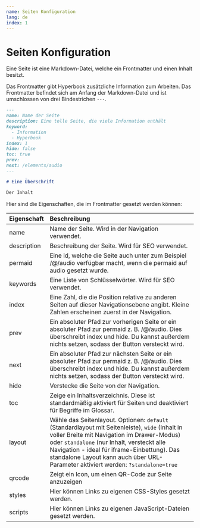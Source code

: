 ```yaml
---
name: Seiten Konfiguration
lang: de
index: 1
---
```


# Seiten Konfiguration

Eine Seite ist eine Markdown-Datei, welche ein Frontmatter und einen Inhalt besitzt.

Das Frontmatter gibt Hyperbook zusätzliche Information zum Arbeiten. Das Frontmatter befindet sich am Anfang der Markdown-Datei und ist umschlossen von drei Bindestrichen `---`.

```md
---
name: Name der Seite
description: Eine tolle Seite, die viele Information enthält
keyword:
  - Information
  - Hyperbook
index: 1
hide: false
toc: true
prev:
next: /elements/audio
---

# Eine Überschrift

Der Inhalt
```

Hier sind die Eigenschaften, die im Frontmatter gesetzt werden können:

| Eigenschaft | Beschreibung                                                                                                                                   |
| :---------- | :--------------------------------------------------------------------------------------------------------------------------------------------- |
| name        | Name der Seite. Wird in der Navigation verwendet.                                                                                              |
| description | Beschreibung der Seite. Wird für SEO verwendet.                                                                                                |
| permaid     | Eine id, welche die Seite auch unter zum Beispiel /@/audio verfügbar macht, wenn die permaid auf audio gesetzt wurde. |
| keywords    | Eine Liste von Schlüsselwörter. Wird für SEO verwendet.                                                                                        |
| index       | Eine Zahl, die die Position relative zu anderen Seiten auf dieser Navigationsebene angibt. Kleine Zahlen erscheinen zuerst in der Navigation.  |
| prev        | Ein absoluter Pfad zur vorherigen Seite or ein absoluter Pfad zur permaid z. B. /@/audio. Dies überschreibt index und hide. Du kannst außerdem nichts setzen, sodass der Button versteckt wird. |
| next        | Ein absoluter Pfad zur nächsten Seite or ein absoluter Pfad zur permaid z. B. /@/audio. Dies überschreibt index und hide. Du kannst außerdem nichts setzen, sodass der Button versteckt wird.   |
| hide        | Verstecke die Seite von der Navigation.                                                                                                        |
| toc         | Zeige ein Inhaltsverzeichnis. Diese ist standardmäßig aktiviert für Seiten und deaktiviert für Begriffe im Glossar.                            |
| layout      | Wähle das Seitenlayout. Optionen: `default` (Standardlayout mit Seitenleiste), `wide` (Inhalt in voller Breite mit Navigation im Drawer-Modus) oder `standalone` (nur Inhalt, versteckt alle Navigation - ideal für iframe-Einbettung). Das standalone Layout kann auch über URL-Parameter aktiviert werden: `?standalone=true` |
| qrcode | Zeigt ein Icon, um einen QR-Code zur Seite anzuzeigen |
| styles            | Hier können Links zu eigenen CSS-Styles gesetzt werden. |
| scripts            | Hier können Links zu eigenen JavaScript-Dateien gesetzt werden. |
